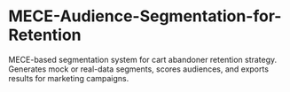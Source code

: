 # MECE-Audience-Segmentation-for-Retention
MECE-based segmentation system for cart abandoner retention strategy. Generates mock or real-data segments, scores audiences, and exports results for marketing campaigns.
